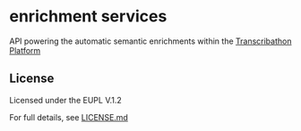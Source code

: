 # enrichment services
API powering the automatic semantic enrichments within the [Transcribathon Platform](https://europeana.transcribathon.eu) 

## License

Licensed under the EUPL V.1.2

For full details, see [LICENSE.md](LICENSE.md)
